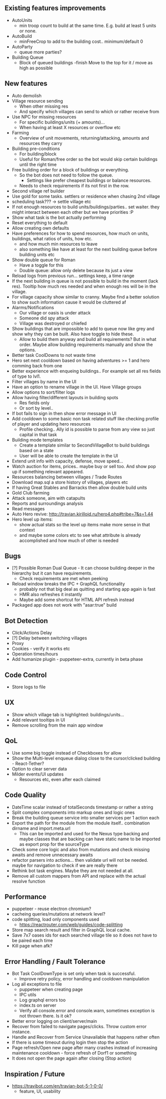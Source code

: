 ## Existing features improvements

- AutoUnits
  - min troop count to build at the same time. E.g. build at least 5 units or none.
- AutoBuild
  - minFreeCrop to add to the building cost.. minimum/default 0
- AutoParty
  - queue more parties?
- Building Queue
  - Block of queued buildings
    -finish Move to the top for it / move as high as possible
  
## New features
- Auto demolish
- Village resource sending
  - When other missing res
  - And specify which villages can send to which or rather receive from
- Use NPC for missing resources
  - For specific buildings/units (+ amounts)...
  - When having at least X resources or overflow etc
- Farming
  - Overview of unit movements, returning/attacking, amounts and resources they carry
- Building pre-conditions
  - For building/block
  - Useful for Roman/free order so the bot would skip certain buildings until the right time
- Free building order for a block of buildings or everything.
  - So the bot does not need to follow the queue.
    - Settings like prefer cheapest buildings or balance resources.
  - Needs to check requirements if its not first in the row.
- Second village ref builder
- Use gold for some tasks. settlers or residence when chasing 2nd village
- scheduling task??? -> settle village etc
- If not enough resources to build units/buildings/parties.. set waiter. they might interact between each other but we have priorities :P
- Show what task is the bot actually performing
- Reset everything to default
- Allow creating own defaults
- Have preferences for how to spend resources, how much on units, buildings, what ratios of units, how etc.
  - and how much min resources to leave
  - also something like have at least for the next building queue before building units etc
- Show double queue for Roman
  - Have a toggle for this
  - Double queue: allow only delete because its just a view
- Reload logs from previous run... settings keep, a time range
- If the next building in queue is not possible to build in the moment (lack res). Tooltip how much res needed and when enough res will be in the village.
- For village capacity show similar to cranny. Maybe find a better solution to show such information cause it would be cluttered af
- Alarms/Notifications
  - Our village or oasis is under attack
  - Someone did spy attack
  - Village was destroyed or chiefed
- Show buildings that are impossible to add to queue now like grey and show why they can be built. Also have toggle to hide these.
  - Allow to build them anyway and build all requirements? But in what order. Maybe allow building requirements manually and show the options.
- Better task CoolDowns to not waste time
- Hero set next cooldown based on having adventures >= 1 and hero comming back from one
- Better experience with enqueing buildings.. For example set all res fields of type to lvl1.
- Filter villages by name in the UI
- Have an option to rename village in the UI. Have Village groups
- Allow options to sort/filter logs
- Allow having filter/different layouts in building spots
  - Res fields only
  - Or sort by level..
- If bot fails to sign in then show error message in UI
- Add cooldown to some basic non task related stuff like checking profile of player and updating hero resources
  - Profile checking.. Ally id is possible to parse from any view so just capital in that task
- Building mode templates
  - Create a template similar to SecondVillageBot to build buildings based on a state
  - User will be able to create the template in the UI
- Extend unit info with capacity, defense, move speed...
- Watch auction for items, prices.. maybe buy or sell too. And show pop up if something relevant appeared.
- Resources balancing between villages / Trade Routes
- Download map.sql a store history of villages, players etc
- If having Great Stables and Barracks then allow double build units
- Gold Club farming
- Attack someone, aim with catapults
- Reports and surroundings analysis
- Read messages
- Auto Hero revive: http://travian.kirilloid.ru/hero4.php#tribe=7&s=1.44
- Hero level up items:
  * show actual stats so the level up items make more sense in that context
  * and maybe some colors etc to see what attribute is already accomplished and how much of other is needed

## Bugs

- [?] Possible Roman Dual Queue - It can choose building deeper in the hierarchy but it can have requirements.
  - Check requirements are met when peeking
- Reload window breaks the IPC + GraphQL functionality
  - probably not that big deal as quitting and starting app again is fast
  - HMR also refreshes it instantly
  - Maybe add some shortcut for HTML API refresh instead
- Packaged app does not work with "asar:true" build

## Bot Detection

- Click/Actions Delay
- [?] Delay between switching villages
- Proxy
- Cookies - verify it works etc
- Operation times/hours
- Add humanize plugin - puppeteer-extra, currently in beta phase

## Code Control

- Store logs to file

## UX

- Show which village tab is highlighted: buildings/units...
- Add relevant tooltips in UI
- Remove scrolling from the main app window

## QoL

- Use some big toggle instead of Checkboxes for allow
- Show the Multi-level enqueue dialog close to the cursor/clicked building - React-Tether?
- Option to clear server data
- Milder events/UI updates
  - Resources etc, even after each claimed

## Code Quality

- DateTime scalar instead of totalSeconds timestamp or rather a string
- Split complex components into markup ones and logic ones
- Break the building queue service into smaller services per 1 action each
- Export the path for the module from the module itself.. combination dirname and import.meta.url
  - This can be imported and used for the Nexus type backing and maybe classes that are backing can have static name to be imported as export prop for the sourceType
- Check some core logic and also from mutations and check missing awaits and remove unnecessary awaits
- refactor parsers into actions... then validate url will not be needed. maybe for navigation to check if we are really there
- Rethink bot task engines. Maybe they are not needed at all.
- Remove all custom mappers from API and replace with the actual resolve function

## Performance
- puppeteer - reuse electron chromium?
- cacheing queries/mutations at network level?
- code splitting, load only components used
  - https://reactrouter.com/web/guides/code-splitting
- Store map search result and filter in GraphQL local cache.
- Save 7x7 oases ids for each searched village tile so it does not have to be paired each time
- Kill page when afk?

## Error Handling / Fault Tolerance

- Bot Task CoolDownType is set only when task is successful.
  - Improve retry policy, error handling and cooldown manipulation
- Log all exceptions to file
  - puppeteer when creating page
  - IPC utils
  - Log graphql errors too
  - index.ts on server
  - Verify all console.error and console.warn, sometimes exception is not thrown there. Is it ok?
- Better error logging on client/server/main
- Recover from failed to navigate pages/clicks. Throw custom error instance.
- Handle and Recover from Service Unavailable that happens rather often
- If there is some timeout during login then stop the action
- Page refresh/Open new page after many crashes instead of increasing maintenance cooldown - force refresh of Dorf1 or something
- It does not open the page again after closing (Stop action)

## Inspiration / Future

- https://travibot.com/en/travian-bot-5-1-0-0/
  - feature, UI, usability
